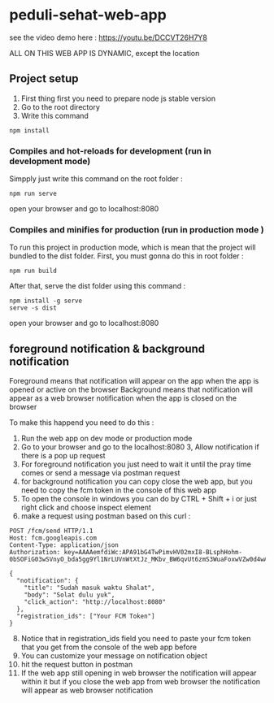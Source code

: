 # peduli-sehat-web-app

see the video demo here : https://youtu.be/DCCVT26H7Y8

ALL ON THIS WEB APP IS DYNAMIC, except the location

## Project setup
1. First thing first you need to prepare node js stable version 
2. Go to the root directory
3. Write this command
```
npm install
```

### Compiles and hot-reloads for development (run in development mode)
Simpply just write this command on the root folder :
```
npm run serve
```
open your browser and go to localhost:8080

### Compiles and minifies for production (run in production mode )
To run this project in production mode, which is mean that the project will bundled to the dist folder. First, you must gonna do this in root folder :
```
npm run build
```
After that, serve the dist folder using this command : 
```
npm install -g serve
serve -s dist
```
open your browser and go to localhost:8080

## foreground notification & background notification 
Foreground means that notification will appear on the app when the app is opened or active on the browser 
Background means that notification will appear as a web browser notification when the app is closed on the browser 

To make this happend you need to do this : 
1. Run the web app on dev mode or production mode 
2. Go to your browser and go to the localhost:8080
3, Allow notification if there is a pop up request 
4. For foreground notification you just need to wait it until the pray time comes or send a message via postman request 
5. for background notification you can copy close the web app, but you need to copy the fcm token in the console of this web app 
6. To open the console in windows you can do by CTRL + Shift + i or just right click and choose inspect element
7. make a request using postman based on this curl : 

```
POST /fcm/send HTTP/1.1
Host: fcm.googleapis.com
Content-Type: application/json
Authorization: key=AAAAemfdiWc:APA91bG4TwPimvHV02mxI8-BLsphHohm-0bSOFiG03wSVnyO_bda5gg9Yl1NrLUVnWtXtJz_MKbv_BW6qvUt6zmS3WuaFoxwVZw0d4wAviqMNKtZSQpbyDV49VU8b_jxV9xl5q78zHnr

{
  "notification": {
    "title": "Sudah masuk waktu Shalat",
    "body": "Solat dulu yuk",
    "click_action": "http://localhost:8080"
  },
  "registration_ids": ["Your FCM Token"]
}
```
8. Notice that in registration_ids field you need to paste your fcm token that you get from the console of the web app before
9. You can customize your message on notification object
10. hit the request button in postman 
11. If the web app still opening in web browser the notification will appear within it but if you close the web app from web browser the notification will appear as web browser notification 
